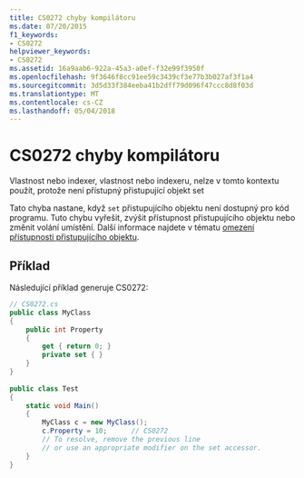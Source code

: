 ```yaml
---
title: CS0272 chyby kompilátoru
ms.date: 07/20/2015
f1_keywords:
- CS0272
helpviewer_keywords:
- CS0272
ms.assetid: 16a9aab6-922a-45a3-a0ef-f32e99f3950f
ms.openlocfilehash: 9f3646f8cc91ee59c3439cf3e77b3b027af3f1a4
ms.sourcegitcommit: 3d5d33f384eeba41b2dff79d096f47ccc8d8f03d
ms.translationtype: MT
ms.contentlocale: cs-CZ
ms.lasthandoff: 05/04/2018
---
```

# <a name="compiler-error-cs0272"></a>CS0272 chyby kompilátoru
Vlastnost nebo indexer, vlastnost nebo indexeru, nelze v tomto kontextu použít, protože není přístupný přistupující objekt set  
  
 Tato chyba nastane, když `set` přistupujícího objektu není dostupný pro kód programu. Tuto chybu vyřešit, zvýšit přístupnost přistupujícího objektu nebo změnit volání umístění. Další informace najdete v tématu [omezení přístupnosti přistupujícího objektu](../../csharp/programming-guide/classes-and-structs/restricting-accessor-accessibility.md).  
  
## <a name="example"></a>Příklad  
 Následující příklad generuje CS0272:  
  
```csharp  
// CS0272.cs  
public class MyClass  
{  
    public int Property  
    {  
        get { return 0; }  
        private set { }  
    }  
}  
  
public class Test  
{  
    static void Main()  
    {  
        MyClass c = new MyClass();  
        c.Property = 10;      // CS0272  
        // To resolve, remove the previous line   
        // or use an appropriate modifier on the set accessor.  
    }  
}  
```
